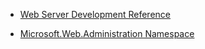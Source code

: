 

- [Web Server Development Reference ](https://msdn.microsoft.com/en-us/library/aa347613(v=vs.90).aspx)

- [Microsoft.Web.Administration Namespace ](https://msdn.microsoft.com/en-us/library/microsoft.web.administration(v=vs.90).aspx)